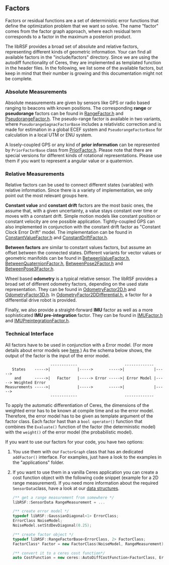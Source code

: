 ## Factors
Factors or residual functions are a set of deterministic error functions that define the optimization problem that we want so solve. The name "factor" comes from the factor graph approach, where each residual term corresponds to a factor in the maximum a posteriori product.

The libRSF provides a broad set of absolute and relative factors, representing different kinds of geometric information. Your can find all available factors in the "include/factors" directory. Since we are using the autodiff functionality of Ceres, they are implemented as templated function in the header files.
In the following, we list some of the available factors, but keep in mind that their number is growing and this documentation might not be complete.

### Absolute Measurements

Absolute measurements are given by sensors like GPS or radio based ranging to beacons with known positions. The corresponding **range** or **pseudorange** factors can be found in [RangeFactor.h](../include/factors/RangeFactor.h) and [PseudorangeFactor.h](../include/factors/PseudorangeFactor.h).
The pseudo-range factor is available in two variants, where `PseudorangeSagnacFactorBase` includes a relativistic correction and is made for estimation in a global ECEF system and `PseudorangeFactorBase` for calculation in a local UTM or ENU system.

A losely-coupled GPS or any kind of **prior information** can be represented by `PriorFactorBase` class from [PriorFactor.h](../include/factors/PriorFactor.h). Please note that there are special versions for different kinds of rotational representations. Please use them if you want to represent a angular value or a quaternion.

### Relative Measurements

Relative factors can be used to connect different states (variables) with relative information. Since there is a variety of implementation, we only point out the most relevant groups here.

**Constant value** and **constant drift** factors are the most basic ones, the assume that, with a given uncertainty, a value stays constant over time or moves with a constant drift. Simple motion models like constant position or constant velocity are one possible application. Tightly-coupled GPS can also implemented in conjunction with the constant drift factor as "Constant Clock Error Drift" model.
The implementation can be found in [ConstantValueFactor.h](../include/factors/ConstantValueFactor.h) and [ConstantDriftFactor.h](../include/factors/ConstantDriftFactor.h).

**Between factors** are similar to constant values factors, but assume an offset between the connected states. Different variants for vector values or geometric manifolds can be found in [BetweenValueFactor.h](../include/factors/BetweenValueFactor.h), [BetweenQuaternionFactor.h](../include/factors/BetweenQuaternionFactor.h), [BetweenPose2Factor.h](../include/factors/BetweenPose2Factor.h) and [BetweenPose3Factor.h](../include/factors/BetweenPose3Factor.h). 

Wheel based **odometry** is a typical relative sensor. The libRSF provides a broad set of different odometry factors, depending on the used state representation. They can be found in [OdometryFactor2D.h](../include/factors/OdometryFactor2D.h) and [OdometryFactor3D.h](../include/factors/OdometryFactor3D.h). In [OdometryFactor2DDifferential.h](../include/factors/OdometryFactor2DDifferential.h), a factor for a differential drive robot is provided.

Finally, we also provide a straight-forward **IMU** factor as well as a more sophisticated **IMU pre-integration** factor. They can be found in [IMUFactor.h](../include/factors/IMUFactor.h) and [IMUPreintegrationFactor.h](../include/factors/IMUPreintegrationFactor.h).

### Technical Interface

All factors have to be used in conjunction with a Error model. (For more details about error models see [here](CUSTOM_ERROR_MODELS.md).)
As the schema below shows, the output of the factor is the input of the error model. 

```
                    ------------                     -------------
   States    ----->|            |----->       ----->|             |----->
    and      ----->|   Factor   |-----> Error ----->| Error Model |-----> Weighted Error
Measurements ----->|            |----->       ----->|             |----->
                    ------------                     ------------- 	
```

To apply the automatic differentiation of Ceres, the dimensions of the weighted error has to be known at compile time and so the error model. Therefore, the error model has to be given as template argument of the factor class.
Each factor hast than a `bool operator()` function that combines the `Evaluate()` function of the factor (the deterministic model) with the `weight()` of the error model (the probabilistic model).

If you want to use our factors for your code, you have two options:

1. You use them with our `FactorGraph` class that has an dedicated `addFactor()` interface.  For examples, just have a look to the examples in the "applications" folder.

2. If you want to use them in a vanilla Ceres application you can create a cost function object with the following code snippet (example for a 2D range measurement). If you need more information about the required `SensorData`class, have a look at our [data structures](CUSTOM_IN_OUT.md).

   ```c++
   /** get a range measurement from somewhere */
   libRSF::SensorData RangeMeasurement = ...
   
   /** create error model */
   typedef libRSF::GaussianDiagonal<1> ErrorClass;
   ErrorClass NoiseModel;
   NoiseModel.setStdDevDiagonal(0.25);
   
   /** create factor object */
   typedef libRSF::RangeFactorBase<ErrorClass, 2> FactorClass;
   FactorClass* Factor = new FactorClass(NoiseModel, RangeMeasurement);
   
   /** convert it to a ceres cost function*/
   auto CostFunction = new ceres::AutoDiffCostFunction<FactorClass, ErrorClass::OutputDim, 2> (Factor);
   ```

   
